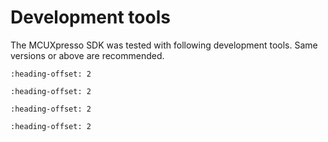 # Development tools

The MCUXpresso SDK was tested with following development tools. Same versions or above are recommended.

```{include} /release/commonrn/topics/development_tools_mcuxpresso.md
:heading-offset: 2
```
```{include} /release/commonrn/topics/development_tools_iar.md
:heading-offset: 2
```
```{include} /release/commonrn/topics/development_tools_mdk.md
:heading-offset: 2
```
```{include} /release/commonrn/topics/development_tools_armgcc.md
:heading-offset: 2
```
